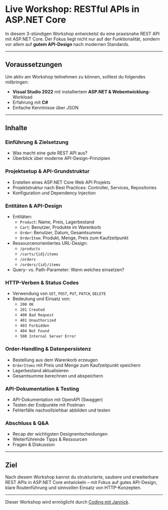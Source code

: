 # Live Workshop: RESTful APIs in ASP.NET Core

In diesem 3-stündigen Workshop entwickelst du eine praxisnahe REST API mit ASP.NET Core. Der Fokus liegt nicht nur auf der Funktionalität, sondern vor allem auf **gutem API-Design** nach modernen Standards.

---

## Voraussetzungen

Um aktiv am Workshop teilnehmen zu können, solltest du folgendes mitbringen:

- **Visual Studio 2022** mit installiertem **ASP.NET & Webentwicklung**-Workload
- Erfahrung mit **C#**
- Einfache Kenntnisse über JSON

---

## Inhalte

### Einführung & Zielsetzung
- Was macht eine gute REST API aus?
- Überblick über moderne API-Design-Prinzipien

### Projektsetup & API-Grundstruktur
- Erstellen eines ASP.NET Core Web API Projekts
- Projektstruktur nach Best Practices: Controller, Services, Repositories
- Konfiguration und Dependency Injection

### Entitäten & API-Design
- Entitäten:
  - `Product`: Name, Preis, Lagerbestand
  - `Cart`: Benutzer, Produkte im Warenkorb
  - `Order`: Benutzer, Datum, Gesamtsumme
  - `OrderItem`: Produkt, Menge, Preis zum Kaufzeitpunkt
- Ressourcenorientiertes URL-Design:
  - `/products`
  - `/carts/{id}/items`
  - `/orders`
  - `/orders/{id}/items`
- Query- vs. Path-Parameter: Wann welches einsetzen?

### HTTP-Verben & Status Codes
- Verwendung von `GET`, `POST`, `PUT`, `PATCH`, `DELETE`
- Bedeutung und Einsatz von:
  - `200 OK`
  - `201 Created`
  - `400 Bad Request`
  - `401 Unauthorized`
  - `403 Forbidden`
  - `404 Not Found`
  - `500 Internal Server Error`

### Order-Handling & Datenpersistenz
- Bestellung aus dem Warenkorb erzeugen
- `OrderItems` mit Preis und Menge zum Kaufzeitpunkt speichern
- Lagerbestand aktualisieren
- Gesamtsumme berechnen und abspeichern

### API-Dokumentation & Testing
- API-Dokumentation mit OpenAPI (Swagger)
- Testen der Endpunkte mit Postman
- Fehlerfälle nachvollziehbar abbilden und testen

### Abschluss & Q&A
- Recap der wichtigsten Designentscheidungen
- Weiterführende Tipps & Ressourcen
- Fragen & Diskussion

---

## Ziel

Nach diesem Workshop kannst du strukturierte, saubere und erweiterbare REST APIs in ASP.NET Core entwickeln – mit Fokus auf gutes API-Design, klare Routenführung und sinnvollen Einsatz von HTTP-Konzepten.

---

Dieser Workshop wird ermöglicht durch [Coding mit Jannick](https://codingmitjannick.de/s/coding-mit-jannick).
